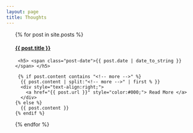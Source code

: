 ```yaml
---
layout: page
title: Thoughts
---
```


<ul>
  {% for post in site.posts %}
  <div class="post">
    <h4 class="post-title">
      <a href="{{ post.url }}">
        {{ post.title }}
      </a>
    </h4>
    
     <h5> <span class="post-date">{{ post.date | date_to_string }}</span> </h5>
    
     {% if post.content contains "<!-- more -->" %}
      {{ post.content | split:"<!-- more -->" | first % }}
      <div style="text-align:right;">
        <a href="{{ post.url }}" style="color:#000;"> Read More </a>
      </div>
    {% else %}
      {{ post.content }}
    {% endif %}
  </div>
  {% endfor %}
</ul>

